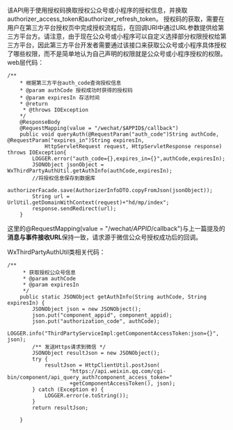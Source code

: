该API用于使用授权码换取授权公众号或小程序的授权信息，并换取authorizer_access_token和authorizer_refresh_token。 授权码的获取，需要在用户在第三方平台授权页中完成授权流程后，在回调URI中通过URL参数提供给第三方平台方。请注意，由于现在公众号或小程序可以自定义选择部分权限授权给第三方平台，因此第三方平台开发者需要通过该接口来获取公众号或小程序具体授权了哪些权限，而不是简单地认为自己声明的权限就是公众号或小程序授权的权限。
web层代码：

```
/**
	* 根据第三方平台auth_code查询授权信息
	* @param authCode 授权成功时获得的授权码
	* @param expiresIn 存活时间
	* @return
	 * @throws IOException 
	*/
	@ResponseBody
	@RequestMapping(value = "/wechat/$APPID$/callback")
	public void queryAuth(@RequestParam("auth_code")String authCode, @RequestParam("expires_in")String expiresIn,
			HttpServletRequest request, HttpServletResponse response) throws IOException{
		LOGGER.error("auth_code={},expires_in={}",authCode,expiresIn);
		JSONObject jsonObject = WxThirdPartyAuthUtil.getAuthInfo(authCode,expiresIn);
		//将授权信息保存到数据库
		authorizerFacade.save(AuthorizerInfoDTO.copyFromJson(jsonObject));
		String url = UrlUtil.getDomainWithContext(request)+"hd/mp/index";
		response.sendRedirect(url);
	}
```
这里的@RequestMapping(value = "/wechat/$APPID$/callback")与上一篇提及的**消息与事件接收URL**保持一致，请求源于微信公众号授权成功后的回调。

WxThirdPartyAuthUtil类相关代码：

```
/**
	 * 获取授权公众号信息
	 * @param authCode
	 * @param expiresIn
	 */
	public static JSONObject getAuthInfo(String authCode, String expiresIn) {
		JSONObject json = new JSONObject();
		json.put("component_appid", component_appid);
		json.put("authorization_code", authCode);
		LOGGER.info("ThirdPartyServiceImpl:getComponentAccessToken:json={}", json);
		/** 发送Https请求到微信 */
		JSONObject resultJson = new JSONObject();
		try {
			resultJson = HttpClientUtil.postJson(
					"https://api.weixin.qq.com/cgi-bin/component/api_query_auth?component_access_token="
					+getComponentAccessToken(), json);
		} catch (Exception e) {
			LOGGER.error(e.toString());
		}
		return resultJson;
		
	}
```
